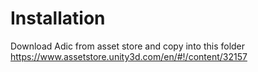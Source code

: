 Installation
============

Download Adic from asset store and copy into this folder
https://www.assetstore.unity3d.com/en/#!/content/32157
